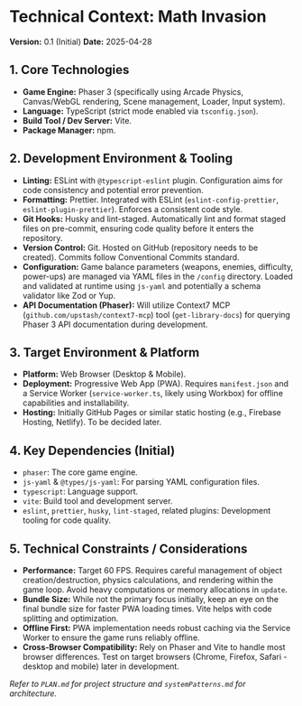 # Technical Context: Math Invasion

**Version:** 0.1 (Initial)
**Date:** 2025-04-28

## 1. Core Technologies

*   **Game Engine:** Phaser 3 (specifically using Arcade Physics, Canvas/WebGL rendering, Scene management, Loader, Input system).
*   **Language:** TypeScript (strict mode enabled via `tsconfig.json`).
*   **Build Tool / Dev Server:** Vite.
*   **Package Manager:** npm.

## 2. Development Environment & Tooling

*   **Linting:** ESLint with `@typescript-eslint` plugin. Configuration aims for code consistency and potential error prevention.
*   **Formatting:** Prettier. Integrated with ESLint (`eslint-config-prettier`, `eslint-plugin-prettier`). Enforces a consistent code style.
*   **Git Hooks:** Husky and lint-staged. Automatically lint and format staged files on pre-commit, ensuring code quality before it enters the repository.
*   **Version Control:** Git. Hosted on GitHub (repository needs to be created). Commits follow Conventional Commits standard.
*   **Configuration:** Game balance parameters (weapons, enemies, difficulty, power-ups) are managed via YAML files in the `/config` directory. Loaded and validated at runtime using `js-yaml` and potentially a schema validator like Zod or Yup.
*   **API Documentation (Phaser):** Will utilize Context7 MCP (`github.com/upstash/context7-mcp`) tool (`get-library-docs`) for querying Phaser 3 API documentation during development.

## 3. Target Environment & Platform

*   **Platform:** Web Browser (Desktop & Mobile).
*   **Deployment:** Progressive Web App (PWA). Requires `manifest.json` and a Service Worker (`service-worker.ts`, likely using Workbox) for offline capabilities and installability.
*   **Hosting:** Initially GitHub Pages or similar static hosting (e.g., Firebase Hosting, Netlify). To be decided later.

## 4. Key Dependencies (Initial)

*   `phaser`: The core game engine.
*   `js-yaml` & `@types/js-yaml`: For parsing YAML configuration files.
*   `typescript`: Language support.
*   `vite`: Build tool and development server.
*   `eslint`, `prettier`, `husky`, `lint-staged`, related plugins: Development tooling for code quality.

## 5. Technical Constraints / Considerations

*   **Performance:** Target 60 FPS. Requires careful management of object creation/destruction, physics calculations, and rendering within the game loop. Avoid heavy computations or memory allocations in `update`.
*   **Bundle Size:** While not the primary focus initially, keep an eye on the final bundle size for faster PWA loading times. Vite helps with code splitting and optimization.
*   **Offline First:** PWA implementation needs robust caching via the Service Worker to ensure the game runs reliably offline.
*   **Cross-Browser Compatibility:** Rely on Phaser and Vite to handle most browser differences. Test on target browsers (Chrome, Firefox, Safari - desktop and mobile) later in development.

*Refer to `PLAN.md` for project structure and `systemPatterns.md` for architecture.*
